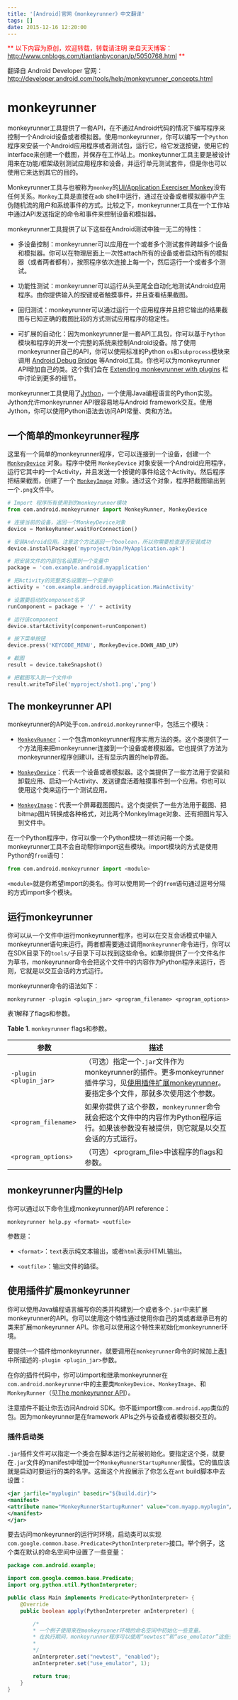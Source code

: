 ```yaml
---
title: '[Android]官网《monkeyrunner》中文翻译'
tags: []
date: 2015-12-16 12:20:00
---
```


<font color="#ff0000">**
以下内容为原创，欢迎转载，转载请注明
来自天天博客：<http://www.cnblogs.com/tiantianbyconan/p/5050768.html>
**</font>

翻译自 Android Developer 官网：<http://developer.android.com/tools/help/monkeyrunner_concepts.html>

# monkeyrunner

monkeyrunner工具提供了一套API，在不通过Android代码的情况下编写程序来控制一个Android设备或者模拟器。使用monkeyrunner，你可以编写一个`Python`程序来安装一个Android应用程序或者测试包，运行它，给它发送按键，使用它的interface来创建一个截图，并保存在工作站上。monkeytunner工具主要是被设计用来在功能/框架级别测试应用程序和设备，并运行单元测试套件，但是你也可以使用它来达到其它的目的。

Monkeyrunner工具与也被称为`monkey`的[UI/Application Exerciser Monkey](http://developer.android.com/tools/help/monkey.html)没有任何关系。`Monkey`工具是直接在`adb` shell中运行，通过在设备或者模拟器中产生伪随机流的用户和系统事件的方式。比较之下，monkeyrunner工具在一个工作站中通过API发送指定的命令和事件来控制设备和模拟器。

monkeyrunner工具提供了以下这些在Android测试中独一无二的特性：

- 多设备控制：monkeyrunner可以应用在一个或者多个测试套件跨越多个设备和模拟器。你可以在物理层面上一次性attach所有的设备或者启动所有的模拟器（或者两者都有），按照程序依次连接上每一个，然后运行一个或者多个测试。

- 功能性测试：monkeyrunner可以运行从头至尾全自动化地测试Android应用程序。由你提供输入的按键或者触摸事件，并且查看结果截图。

- 回归测试：monkeyrunner可以通过运行一个应用程序并且把它输出的结果截图与已知正确的截图比较的方式测试应用程序的稳定性。

- 可扩展的自动化：因为monkeyrunner是一套API工具包，你可以基于`Python`模块和程序的开发一个完整的系统来控制Android设备。除了使用monkeyrunner自己的API，你可以使用标准的Python `os`和`subprocess`模块来调用 [Android Debug Bridge](http://developer.android.com/tools/help/adb.html) 等Android工具。你也可以为monkeyrunner API增加自己的类。这个我们会在 [Extending monkeyrunner with plugins](http://developer.android.com/tools/help/monkeyrunner_concepts.html#Plugins) 栏中讨论到更多的细节。

monkeyrunner工具使用了[Jython](http://www.jython.org/)，一个使用Java编程语言的Python实现。Jython允许monkeyrunner API很容易地与Android framework交互。使用Jython，你可以使用Python语法去访问API常量、类和方法。

## 一个简单的monkeyrunner程序

这里有一个简单的monkeyrunner程序，它可以连接到一个设备，创建一个 [`MonkeyDevice`](http://developer.android.com/tools/help/MonkeyDevice.html) 对象。程序中使用 `MonkeyDevice` 对象安装一个Android应用程序，运行它其中的一个Activity，并且发送一个按键的事件给这个Activity。然后程序把结果截图，创建了一个 [`MonkeyImage`](http://developer.android.com/tools/help/MonkeyImage.html) 对象。通过这个对象，程序把截图输出到一个`.png`文件中。

```python
# Import 程序所有使用到的monkeyrunner模块
from com.android.monkeyrunner import MonkeyRunner, MonkeyDevice

# 连接当前的设备，返回一个MonkeyDevice对象
device = MonkeyRunner.waitForConnection()

# 安装Android应用。注意这个方法返回一个boolean，所以你需要检查是否安装成功
device.installPackage('myproject/bin/MyApplication.apk')

# 把安装文件的内部包名设置到一个变量中
package = 'com.example.android.myapplication'

# 把Activity的完整类名设置到一个变量中
activity = 'com.example.android.myapplication.MainActivity'

# 设置要启动的component名字
runComponent = package + '/' + activity

# 运行该component
device.startActivity(component=runComponent)

# 按下菜单按钮
device.press('KEYCODE_MENU', MonkeyDevice.DOWN_AND_UP)

# 截图
result = device.takeSnapshot()

# 把截图写入到一个文件中
result.writeToFile('myproject/shot1.png','png')
```

## The monkeyrunner API

monkeyrunner的API处于`com.android.monkeyrunner`中，包括三个模块：

- [`MonkeyRunner`](http://developer.android.com/tools/help/MonkeyRunner.html)：一个包含monkeyrunner程序实用方法的类。这个类提供了一个方法用来把monkeyrunner连接到一个设备或者模拟器。它也提供了方法为monkeyrunner程序创建UI，还有显示内置的help界面。

- [`MonkeyDevice`](http://developer.android.com/tools/help/MonkeyDevice.html)：代表一个设备或者模拟器。这个类提供了一些方法用于安装和卸载应用、启动一个Activity、发送键盘活着触摸事件到一个应用。你也可以使用这个类来运行一个测试应用。

- [`MonkeyImage`](http://developer.android.com/tools/help/MonkeyImage.html)：代表一个屏幕截图图片。这个类提供了一些方法用于截图、把bitmap图片转换成各种格式，对比两个MonkeyImage对象、还有把图片写入到文件中。

在一个Python程序中，你可以像一个Python模块一样访问每一个类。monkeyrunner工具不会自动帮你import这些模块。import模块的方式是使用Python的`from`语句：

```python
from com.android.monkeyrunner import <module>
```

`<module>`就是你希望import的类名。你可以使用同一个的`from`语句通过逗号分隔的方式import多个模块。

## 运行monkeyrunner

你可以从一个文件中运行monkeyrunner程序，也可以在交互会话模式中输入monkeyrunner语句来运行。两者都需要通过调用`monkeyrunner`命令进行，你可以在SDK目录下的`tools/`子目录下可以找到这些命令。如果你提供了一个文件名作为草书，monkeyrunner命令会把这个文件中的内容作为Python程序来运行，否则，它就是以交互会话的方式运行。

monkeyrunner命令的语法如下：

```
monkeyrunner -plugin <plugin_jar> <program_filename> <program_options>
```

表1解释了flags和参数。

__Table 1__. `monkeyrunner` flags和参数。

|参数|描述|
|---|---|
|`-plugin <plugin_jar>`|（可选）指定一个`.jar`文件作为monkeyrunner的插件。更多monkeyrunner插件学习，见[使用插件扩展monkeyrunner](http://developer.android.com/tools/help/monkeyrunner_concepts.html#Plugins)。要指定多个文件，那就多次使用这个参数。
|`<program_filename>`|如果你提供了这个参数，`monkeyrunner`命令就会把这个文件中的内容作为Python程序运行。如果该参数没有被提供，则它就是以交互会话的方式运行。
|`<program_options>`|（可选）<program_file>中该程序的flags和参数。

## monkeyrunner内置的Help

你可以通过以下命令生成monkeyrunner的API reference：

```
monkeyrunner help.py <format> <outfile>
```

参数是：

- `<format>`：`text`表示纯文本输出，或者`html`表示HTML输出。

- `<outfile>`：输出文件的路径。

## 使用插件扩展monkeyrunner

你可以使用Java编程语言编写你的类并构建到一个或者多个`.jar`中来扩展monkeyrunner的API。你可以使用这个特性通过使用你自己的类或者继承已有的类来扩展monkeyrunner API。你也可以使用这个特性来初始化monkeyrunner环境。

要提供一个插件给monkeyrunner，就要调用在`monkeyrunner`命令的时候加上[表1](http://developer.android.com/tools/help/monkeyrunner_concepts.html#table1)中所描述的`-plugin <plugin_jar>`参数。

在你的插件代码中，你可以import和继承monkeyrunner在`com.android.monkeyrunner`中的主要类`MonkeyDevice`、`MonkeyImage`、和`MonkeyRunner`（见[The monkeyrunner API](http://developer.android.com/tools/help/monkeyrunner_concepts.html#APIClasses)）。

注意插件不能让你去访问Android SDK。你不能import像`com.android.app`类似的包。因为monkeyrunner是在framework APIs之外与设备或者模拟器交互的。

### 插件启动类

`.jar`插件文件可以指定一个类会在脚本运行之前被初始化。要指定这个类，就要在`.jar`文件的manifest中增加一个`MonkeyRunnerStartupRunner`属性。它的值应该就是启动时要运行的类的名字。这面这个片段展示了你怎么在`ant` build脚本中去设置：

```xml
<jar jarfile="myplugin" basedir="${build.dir}">
<manifest>
<attribute name="MonkeyRunnerStartupRunner" value="com.myapp.myplugin"/>
</manifest>
</jar>
```

要去访问monkeyrunner的运行时环境，启动类可以实现`com.google.common.base.Predicate<PythonInterpreter>`接口。举个例子，这个类在默认的命名空间中设置了一些变量：

```java
package com.android.example;

import com.google.common.base.Predicate;
import org.python.util.PythonInterpreter;

public class Main implements Predicate<PythonInterpreter> {
    @Override
    public boolean apply(PythonInterpreter anInterpreter) {

        /*
        * 一个例子使用来在monkeyrunner环境的命名空间中初始化一些变量。
        * 在执行期间，monkeyrunner程序可以使用“newtest”和“use_emulator”这些变量
        *
        */
        anInterpreter.set("newtest", "enabled");
        anInterpreter.set("use_emulator", 1);

        return true;
    }
}
```